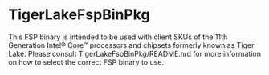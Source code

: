 # TigerLakeFspBinPkg
This FSP binary is intended to be used with client SKUs of the 11th Generation Intel® Core™ processors and chipsets formerly known as Tiger Lake. Please consult TigerLakeFspBinPkg/README.md for more information on how to select the correct FSP binary to use.
